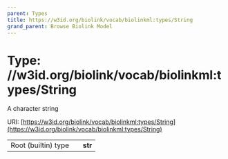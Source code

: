 ```yaml
---
parent: Types
title: https://w3id.org/biolink/vocab/biolinkml:types/String
grand_parent: Browse Biolink Model
---
```


# Type: //w3id.org/biolink/vocab/biolinkml:types/String


A character string

URI: [https://w3id.org/biolink/vocab/biolinkml:types/String](https://w3id.org/biolink/vocab/biolinkml:types/String)

|  |  |  |
| --- | --- | --- |
| Root (builtin) type | | **str** |
